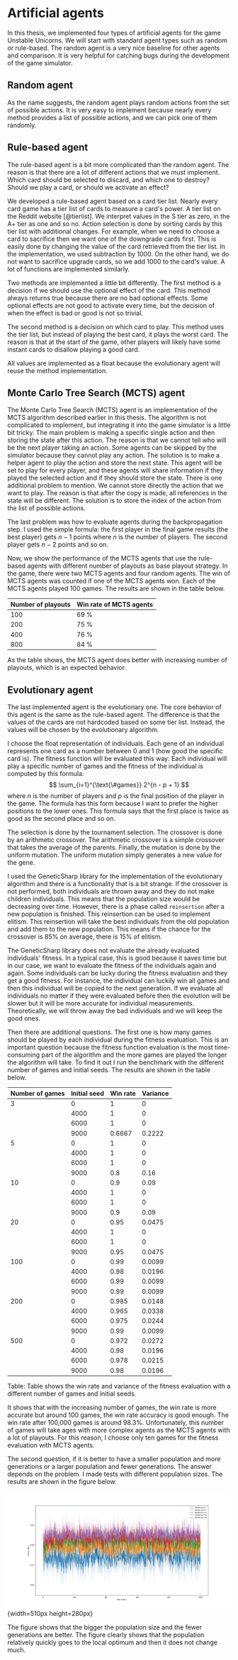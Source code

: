 # Artificial agents

In this thesis, we implemented four types of artificial agents for the game Unstable Unicorns. We will start with standard agent types such as random or rule-based. The random agent is a very nice baseline for other agents and comparison. It is very helpful for catching bugs during the development of the game simulator.

## Random agent

As the name suggests, the random agent plays random actions from the set of possible actions. It is very easy to implement because nearly every method provides a list of possible actions, and we can pick one of them randomly.

## Rule-based agent

The rule-based agent is a bit more complicated than the random agent. The reason is that there are a lot of different actions that we must implement. Which card should be selected to discard, and which one to destroy? Should we play a card, or should we activate an effect?

We developed a rule-based agent based on a card tier list. Nearly every card game has a tier list of cards to measure a card's power. A tier list on the Reddit website [@tierlist]. We interpret values in the S tier as zero, in the A+ tier as one and so no. Action selection is done by sorting cards by this tier list with additional changes. For example, when we need to choose a card to sacrifice then we want one of the downgrade cards first. This is easily done by changing the value of the card retrieved from the tier list. In the implementation, we used subtraction by 1000. On the other hand, we do not want to sacrifice upgrade cards, so we add 1000 to the card's value. A lot of functions are implemented similarly.

Two methods are implemented a little bit differently. The first method is a decision if we should use the optional effect of the card. This method always returns true because there are no bad optional effects. Some optional effects are not good to activate every time, but the decision of when the effect is bad or good is not so trivial.

The second method is a decision on which card to play. This method uses the tier list, but instead of playing the best card, it plays the worst card. The reason is that at the start of the game, other players will likely have some instant cards to disallow playing a good card.

All values are implemented as a float because the evolutionary agent will reuse the method implementation.

## Monte Carlo Tree Search (MCTS) agent

The Monte Carlo Tree Search (MCTS) agent is an implementation of the MCTS algorithm described earlier in this thesis. The algorithm is not complicated to implement, but integrating it into the game simulator is a little bit tricky. The main problem is making a specific single action and then storing the state after this action. The reason is that we cannot tell who will be the next player taking an action. Some agents can be skipped by the simulator because they cannot play any action. The solution is to make a helper agent to play the action and store the next state. This agent will be set to play for every player, and these agents will share information if they played the selected action and if they should store the state. There is one additional problem to mention. We cannot store directly the action that we want to play. The reason is that after the copy is made, all references in the state will be different. The solution is to store the index of the action from the list of possible actions.

The last problem was how to evaluate agents during the backpropagation step. I used the simple formula: the first player in the final game results (the best player) gets $n-1$ points where $n$ is the number of players. The second player gets $n-2$ points and so on.


Now, we show the performance of the MCTS agents that use the rule-based agents with different number of playouts as base playout strategy. In the game, there were two MCTS agents and four random agents. The win of MCTS agents was counted if one of the MCTS agents won. Each of the MCTS agents played 100 games. The results are shown in the table below.

| Number of playouts | Win rate of MCTS agents |
| ------------------ | ----------------------- |
| 100                | 69 %                    |
| 200                | 75 %                    |
| 400                | 76 %                    |
| 800                | 84 %                    |

As the table shows, the MCTS agent does better with increasing number of playouts, which is an expected behavior.

## Evolutionary agent

The last implemented agent is the evolutionary one. The core behavior of this agent is the same as the rule-based agent. The difference is that the values of the cards are not hardcoded based on some tier list. Instead, the values will be chosen by the evolutionary algorithm.

I choose the float representation of individuals. Each gene of an individual represents one card as a number between 0 and 1 (how good the specific card is). The fitness function will be evaluated this way: Each individual will play a specific number of games and the fitness of the individual is computed by this formula:
$$
\sum_{i=1}^{\text{\#games}} 2^{n - p + 1}
$$
where $n$ is the number of players and $p$ is the final position of the player in the game. The formula has this form because I want to prefer the higher positions to the lower ones. This formula says that the first place is twice as good as the second place and so on.

The selection is done by the tournament selection. The crossover is done by an arithmetic crossover. The arithmetic crossover is a simple crossover that takes the average of the parents. Finally, the mutation is done by the uniform mutation. The uniform mutation simply generates a new value for the gene.

I used the GeneticSharp library for the implementation of the evolutionary algorithm and there is a functionality that is a bit strange. If the crossover is not performed, both individuals are thrown away and they do not make children individuals. This means that the population size would be decreasing over time. However, there is a phase called `reinsertion` after a new population is finished. This reinsertion can be used to implement elitism. This reinsertion will take the best individuals from the old population and add them to the new population. This means if the chance for the crossover is 85% on average, there is 15% of elitism.

The GeneticSharp library does not evaluate the already evaluated individuals' fitness. In a typical case, this is good because it saves time but in our case, we want to evaluate the fitness of the individuals again and again. Some individuals can be lucky during the fitness evaluation and they get a good fitness. For instance, the individual can luckily win all games and then this individual will be copied to the next generation. If we evaluate all individuals no matter if they were evaluated before then the evolution will be slower but it will be more accurate for individual measurements. Theoretically, we will throw away the bad individuals and we will keep the good ones.

Then there are additional questions. The first one is how many games should be played by each individual during the fitness evaluation. This is an important question because the fitness function evaluation is the most time-consuming part of the algorithm and the more games are played the longer the algorithm will take. To find it out I run the benchmark with the different number of games and initial seeds. The results are shown in the table below.

| Number of games | Initial seed | Win rate | Variance |
| --------------- | ------------ | -------- | -------- |
| 3               | 0            | 1        | 0        |
|                 | 4000         | 1        | 0        |
|                 | 6000         | 1        | 0        |
|                 | 9000         | 0.6667   | 0.2222   |
| 5               | 0            | 1        | 0        |
|                 | 4000         | 1        | 0        |
|                 | 6000         | 1        | 0        |
|                 | 9000         | 0.8      | 0.16     |
| 10              | 0            | 0.9      | 0.09     |
|                 | 4000         | 1        | 0        |
|                 | 6000         | 1        | 0        |
|                 | 9000         | 0.9      | 0.09     |
| 20              | 0            | 0.95     | 0.0475   |
|                 | 4000         | 1        | 0        |
|                 | 6000         | 1        | 0        |
|                 | 9000         | 0.95     | 0.0475   |
| 100             | 0            | 0.99     | 0.0099   |
|                 | 4000         | 0.98     | 0.0196   |
|                 | 6000         | 0.99     | 0.0099   |
|                 | 9000         | 0.99     | 0.0099   |
| 200             | 0            | 0.985    | 0.0148   |
|                 | 4000         | 0.965    | 0.0338   |
|                 | 6000         | 0.975    | 0.0244   |
|                 | 9000         | 0.99     | 0.0099   |
| 500             | 0            | 0.972    | 0.0272   |
|                 | 4000         | 0.98     | 0.0196   |
|                 | 6000         | 0.978    | 0.0215   |
|                 | 9000         | 0.98     | 0.0196   |

Table: Table shows the win rate and variance of the fitness evaluation with a different number of games and initial seeds.

It shows that with the increasing number of games, the win rate is more accurate but around 100 games, the win rate accuracy is good enough. The win rate after 100,000 games is around 98.3%. Unfortunately, this number of games will take ages with more complex agents as the MCTS agents with a lot of playouts. For this reason, I choose only ten games for the fitness evaluation with MCTS agents.

The second question, if it is better to have a smaller population and more generations or a larger population and fewer generations. The answer depends on the problem. I made tests with different population sizes. The results are shown in the figure below.

![The performance of the different population sizes. "ps" means the population size. The single line in the figure is the mean of the ten experiments. The lighter color shows the first and the third quartile. In all experiments, the evaluated individual played 200 games with five random agents.](img/population-size-and-max-generations.png){width=510px height=280px}

The figure shows that the bigger the population size and the fewer generations are better. The figure clearly shows that the population relatively quickly goes to the local optimum and then it does not change much.